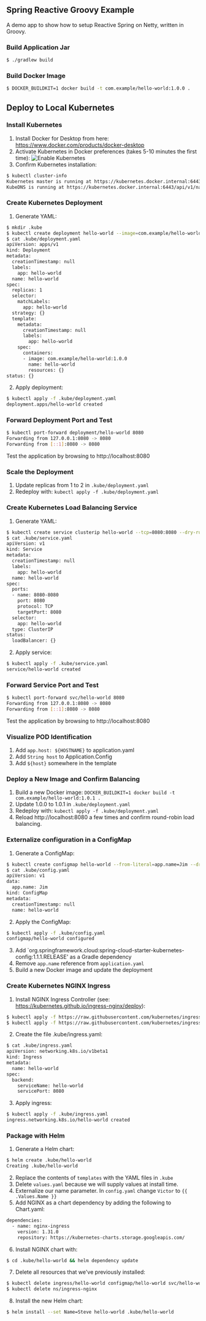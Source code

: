 ## Spring Reactive Groovy Example

A demo app to show how to setup Reactive Spring on Netty, written in Groovy.

### Build Application Jar
```bash
$ ./gradlew build
```

### Build Docker Image
```bash
$ DOCKER_BUILDKIT=1 docker build -t com.example/hello-world:1.0.0 .
```

## Deploy to Local Kubernetes

### Install Kubernetes
1. Install Docker for Desktop from here: https://www.docker.com/products/docker-desktop
2. Activate Kubernetes in Docker preferences (takes 5-10 minutes the first time):
![Enable Kubernetes](images/EnableKubernetes.png)
3. Confirm Kubernetes installation:
```bash
$ kubectl cluster-info
Kubernetes master is running at https://kubernetes.docker.internal:6443
KubeDNS is running at https://kubernetes.docker.internal:6443/api/v1/namespaces/kube-system/services/kube-dns:dns/proxy
```

### Create Kubernetes Deployment
1. Generate YAML:
```bash
$ mkdir .kube
$ kubectl create deployment hello-world --image=com.example/hello-world:1.0.0 --dry-run -o yaml >.kube/deployment.yaml
$ cat .kube/deployment.yaml
apiVersion: apps/v1
kind: Deployment
metadata:
  creationTimestamp: null
  labels:
    app: hello-world
  name: hello-world
spec:
  replicas: 1
  selector:
    matchLabels:
      app: hello-world
  strategy: {}
  template:
    metadata:
      creationTimestamp: null
      labels:
        app: hello-world
    spec:
      containers:
      - image: com.example/hello-world:1.0.0
        name: hello-world
        resources: {}
status: {}
```
2. Apply deployment:
```bash
$ kubectl apply -f .kube/deployment.yaml
deployment.apps/hello-world created
```

### Forward Deployment Port and Test
```bash
$ kubectl port-forward deployment/hello-world 8080
Forwarding from 127.0.0.1:8080 -> 8080
Forwarding from [::1]:8080 -> 8080
```
Test the application by browsing to http://localhost:8080

### Scale the Deployment
1. Update replicas from 1 to 2 in `.kube/deployment.yaml`
2. Redeploy with: `kubectl apply -f .kube/deployment.yaml`

### Create Kubernetes Load Balancing Service
1. Generate YAML:
```bash
$ kubectl create service clusterip hello-world --tcp=8080:8080 --dry-run -o yaml >.kube/service.yaml
$ cat .kube/service.yaml
apiVersion: v1
kind: Service
metadata:
  creationTimestamp: null
  labels:
    app: hello-world
  name: hello-world
spec:
  ports:
  - name: 8080-8080
    port: 8080
    protocol: TCP
    targetPort: 8080
  selector:
    app: hello-world
  type: ClusterIP
status:
  loadBalancer: {}
```
2. Apply service:
```bash
$ kubectl apply -f .kube/service.yaml
service/hello-world created
```

### Forward Service Port and Test
```bash
$ kubectl port-forward svc/hello-world 8080
Forwarding from 127.0.0.1:8080 -> 8080
Forwarding from [::1]:8080 -> 8080
```
Test the application by browsing to http://localhost:8080

### Visualize POD Identification
1. Add `app.host: ${HOSTNAME}` to application.yaml
2. Add `String host` to Application.Config
3. Add `${host}` somewhere in the template

### Deploy a New Image and Confirm Balancing
1. Build a new Docker image: `DOCKER_BUILDKIT=1 docker build -t com.example/hello-world:1.0.1 .`
2. Update 1.0.0 to 1.0.1 in `.kube/deployment.yaml`
3. Redeploy with: `kubectl apply -f .kube/deployment.yaml`
4. Reload http://localhost:8080 a few times and confirm round-robin load balancing.

### Externalize configuration in a ConfigMap
1. Generate a ConfigMap:
```bash
$ kubectl create configmap hello-world --from-literal=app.name=Jim --dry-run -o yaml >.kube/config.yaml
$ cat .kube/config.yaml
apiVersion: v1
data:
  app.name: Jim
kind: ConfigMap
metadata:
  creationTimestamp: null
  name: hello-world
```
2. Apply the ConfigMap:
```bash
$ kubectl apply -f .kube/config.yaml
configmap/hello-world configured
```
3. Add `org.springframework.cloud:spring-cloud-starter-kubernetes-config:1.1.1.RELEASE' as a Gradle dependency
4. Remove `app.name` reference from `application.yaml`
5. Build a new Docker image and update the deployment

### Create Kubernetes NGINX Ingress
1. Install NGINX Ingress Controller (see: https://kubernetes.github.io/ingress-nginx/deploy):
```bash
$ kubectl apply -f https://raw.githubusercontent.com/kubernetes/ingress-nginx/nginx-0.29.0/deploy/static/mandatory.yaml
$ kubectl apply -f https://raw.githubusercontent.com/kubernetes/ingress-nginx/nginx-0.29.0/deploy/static/provider/cloud-generic.yaml
```
2. Create the file .kube/ingress.yaml:
```bash
$ cat .kube/ingress.yaml
apiVersion: networking.k8s.io/v1beta1
kind: Ingress
metadata:
  name: hello-world
spec:
  backend:
    serviceName: hello-world
    servicePort: 8080
```
3. Apply ingress:
```bash
$ kubectl apply -f .kube/ingress.yaml
ingress.networking.k8s.io/hello-world created
```

### Package with Helm
1. Generate a Helm chart:
```bash
$ helm create .kube/hello-world
Creating .kube/hello-world
```
2. Replace the contents of `templates` with the YAML files in `.kube`
3. Delete `values.yaml` because we will supply values at install time.
4. Externalize our name parameter. In `config.yaml` change `Victor` to `{{ .Values.Name }}`
5. Add NGINX as a chart dependency by adding the following to Chart.yaml:
```bash
dependencies:
  - name: nginx-ingress
    version: 1.31.0
    repository: https://kubernetes-charts.storage.googleapis.com/
```
6. Install NGINX chart with:
```bash
$ cd .kube/hello-world && helm dependency update
```
7. Delete all resources that we've previously installed:
```bash
$ kubectl delete ingress/hello-world configmap/hello-world svc/hello-world deploy/hello-world
$ kubectl delete ns/ingress-nginx
```
8. Install the new Helm chart:
```bash
$ helm install --set Name=Steve hello-world .kube/hello-world
```
